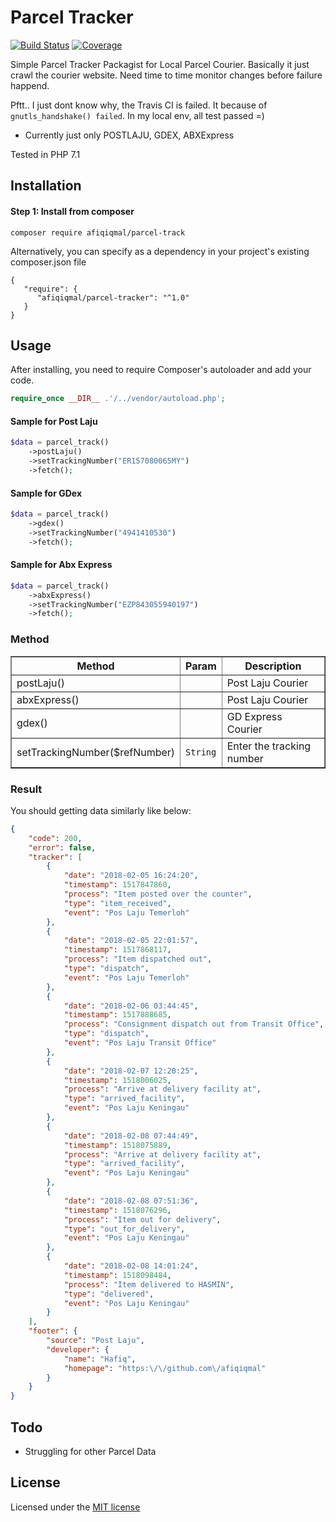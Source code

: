 # Parcel Tracker

[![Build Status](https://travis-ci.org/afiqiqmal/parcel-track.svg?branch=master)](https://travis-ci.org/afiqiqmal/parcel-track)
[![Coverage](https://img.shields.io/codecov/c/github/afiqiqmal/parcel-track.svg)](https://codecov.io/gh/afiqiqmal/parcel-track)

Simple Parcel Tracker Packagist for Local Parcel Courier. Basically it just crawl the courier website. Need time to time monitor changes before failure happend.

Pftt.. I just dont know why, the Travis CI is failed. It because of `gnutls_handshake() failed`. In my local env, all test passed =)

* Currently just only POSTLAJU, GDEX, ABXExpress

Tested in PHP 7.1

## Installation

#### Step 1: Install from composer
```
composer require afiqiqmal/parcel-track
```
Alternatively, you can specify as a dependency in your project's existing composer.json file
```
{
   "require": {
      "afiqiqmal/parcel-tracker": "^1.0"
   }
}
```

## Usage
After installing, you need to require Composer's autoloader and add your code.

```php
require_once __DIR__ .'/../vendor/autoload.php';
```

#### Sample for Post Laju
```php
$data = parcel_track()
	->postLaju()
	->setTrackingNumber("ER157080065MY")
	->fetch();
```

#### Sample for GDex
```php
$data = parcel_track()
	->gdex()
	->setTrackingNumber("4941410530")
	->fetch();
```

#### Sample for Abx Express
```php
$data = parcel_track()
	->abxExpress()
	->setTrackingNumber("EZP843055940197")
	->fetch();
```


### Method
<table border="1">
    <tr>
        <th>Method</th>
        <th>Param</th>
        <th>Description</th>
    </tr>
    <tr>
        <td>postLaju()</td>
        <td></td>
        <td>Post Laju Courier</td>
    </tr>
    <tr>
        <td>abxExpress()</td>
        <td></td>
        <td>Post Laju Courier</td>
    </tr>
    <tr>
        <td>gdex()</td>
        <td></td>
        <td>GD Express Courier</td>
    </tr>
    <tr>
        <td>setTrackingNumber($refNumber)</td>
        <td><code>String</code></td>
        <td>Enter the tracking number</td>
    </tr>
</table>


### Result

You should getting data similarly like below:
```json
{
    "code": 200,
    "error": false,
    "tracker": [
        {
            "date": "2018-02-05 16:24:20",
            "timestamp": 1517847860,
            "process": "Item posted over the counter",
            "type": "item_received",
            "event": "Pos Laju Temerloh"
        },
        {
            "date": "2018-02-05 22:01:57",
            "timestamp": 1517868117,
            "process": "Item dispatched out",
            "type": "dispatch",
            "event": "Pos Laju Temerloh"
        },
        {
            "date": "2018-02-06 03:44:45",
            "timestamp": 1517888685,
            "process": "Consignment dispatch out from Transit Office",
            "type": "dispatch",
            "event": "Pos Laju Transit Office"
        },
        {
            "date": "2018-02-07 12:20:25",
            "timestamp": 1518006025,
            "process": "Arrive at delivery facility at",
            "type": "arrived_facility",
            "event": "Pos Laju Keningau"
        },
        {
            "date": "2018-02-08 07:44:49",
            "timestamp": 1518075889,
            "process": "Arrive at delivery facility at",
            "type": "arrived_facility",
            "event": "Pos Laju Keningau"
        },
        {
            "date": "2018-02-08 07:51:36",
            "timestamp": 1518076296,
            "process": "Item out for delivery",
            "type": "out_for_delivery",
            "event": "Pos Laju Keningau"
        },
        {
            "date": "2018-02-08 14:01:24",
            "timestamp": 1518098484,
            "process": "Item delivered to HASMIN",
            "type": "delivered",
            "event": "Pos Laju Keningau"
        }
    ],
    "footer": {
        "source": "Post Laju",
        "developer": {
            "name": "Hafiq",
            "homepage": "https:\/\/github.com\/afiqiqmal"
        }
    }
}
```

## Todo
- Struggling for other Parcel Data

## License
Licensed under the [MIT license](http://opensource.org/licenses/MIT)

